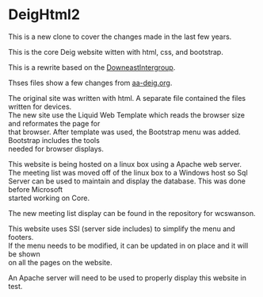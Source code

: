 # DeigHtml2
This is a new clone to cover the changes made in the last few years.

This is the core Deig website witten with html, css, and bootstrap.

This is a rewrite based on the [DowneastIntergroup](https://github.com/wcswanson/Intergroup). 

Thses files show a few changes  from [aa-deig.org](https://github.com/wcswanson/DeigHtml).

The original site was written with html. A separate file contained the files written for devices.  
The new site use the Liquid Web Template which reads the browser size and reformates the page for  
that browser. After template was used, the Bootstrap menu was added. Bootstrap includes the tools   
needed for browser displays. 

This website is being hosted on a linux box using a Apache web server.  
The meeting list was moved off of the linux box to a Windows host so Sql Server 
can be used to maintain and display the database. This was done before Microsoft   
started working on Core. 

The new meeting list display can be found in the repository for wcswanson.

This website uses SSI (server side includes) to simplify the menu and footers.  
If the menu needs to be modified, it can be updated in on place and it will be shown  
on all the pages on the website.

An Apache server will need to be used to properly display this website in test.

